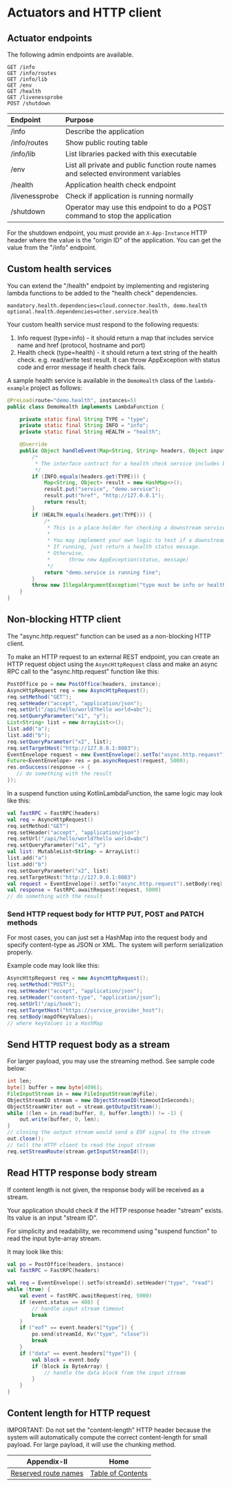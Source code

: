 # Actuators and HTTP client

## Actuator endpoints

The following admin endpoints are available.

```
GET /info
GET /info/routes
GET /info/lib
GET /env
GET /health
GET /livenessprobe
POST /shutdown
```

| Endpoint       | Purpose                                                                             | 
|:---------------|:------------------------------------------------------------------------------------|
| /info          | Describe the application                                                            |
| /info/routes   | Show public routing table                                                           |
| /info/lib      | List libraries packed with this executable                                          |
| /env           | List all private and public function route names and selected environment variables |
| /health        | Application health check endpoint                                                   |
| /livenessprobe | Check if application is running normally                                            |
| /shutdown      | Operator may use this endpoint to do a POST command to stop the application         |

For the shutdown endpoint, you must provide an `X-App-Instance` HTTP header where the value is the "origin ID"
of the application. You can get the value from the "/info" endpoint.

## Custom health services

You can extend the "/health" endpoint by implementing and registering lambda functions to be added to the 
"health check" dependencies.

```properties
mandatory.health.dependencies=cloud.connector.health, demo.health
optional.health.dependencies=other.service.health
```

Your custom health service must respond to the following requests:

1. Info request (type=info) - it should return a map that includes service name and href (protocol, hostname and port)
2. Health check (type=health) - it should return a text string of the health check. e.g. read/write test result. 
   It can throw AppException with status code and error message if health check fails.

A sample health service is available in the `DemoHealth` class of the `lambda-example` project as follows:

```java
@PreLoad(route="demo.health", instances=5)
public class DemoHealth implements LambdaFunction {

    private static final String TYPE = "type";
    private static final String INFO = "info";
    private static final String HEALTH = "health";

    @Override
    public Object handleEvent(Map<String, String> headers, Object input, int instance) {
        /*
         * The interface contract for a health check service includes both INFO and HEALTH responses
         */
        if (INFO.equals(headers.get(TYPE))) {
            Map<String, Object> result = new HashMap<>();
            result.put("service", "demo.service");
            result.put("href", "http://127.0.0.1");
            return result;
        }
        if (HEALTH.equals(headers.get(TYPE))) {
            /*
             * This is a place-holder for checking a downstream service.
             *
             * You may implement your own logic to test if a downstream service is running fine.
             * If running, just return a health status message.
             * Otherwise,
             *      throw new AppException(status, message)
             */
            return "demo.service is running fine";
        }
        throw new IllegalArgumentException("type must be info or health");
    }
}

```

## Non-blocking HTTP client

The "async.http.request" function can be used as a non-blocking HTTP client.

To make an HTTP request to an external REST endpoint, you can create an HTTP request object using the
`AsyncHttpRequest` class and make an async RPC call to the "async.http.request" function like this:

```java
PostOffice po = new PostOffice(headers, instance);
AsyncHttpRequest req = new AsyncHttpRequest();
req.setMethod("GET");
req.setHeader("accept", "application/json");
req.setUrl("/api/hello/world?hello world=abc");
req.setQueryParameter("x1", "y");
List<String> list = new ArrayList<>();
list.add("a");
list.add("b");
req.setQueryParameter("x2", list);
req.setTargetHost("http://127.0.0.1:8083");
EventEnvelope request = new EventEnvelope().setTo("async.http.request").setBody(req);
Future<EventEnvelope> res = po.asyncRequest(request, 5000);
res.onSuccess(response -> {
   // do something with the result 
});
```

In a suspend function using KotlinLambdaFunction, the same logic may look like this:

```kotlin
val fastRPC = FastRPC(headers)
val req = AsyncHttpRequest()
req.setMethod("GET")
req.setHeader("accept", "application/json")
req.setUrl("/api/hello/world?hello world=abc")
req.setQueryParameter("x1", "y")
val list: MutableList<String> = ArrayList()
list.add("a")
list.add("b")
req.setQueryParameter("x2", list)
req.setTargetHost("http://127.0.0.1:8083")
val request = EventEnvelope().setTo("async.http.request").setBody(req)
val response = fastRPC.awaitRequest(request, 5000)
// do something with the result
```

### Send HTTP request body for HTTP PUT, POST and PATCH methods

For most cases, you can just set a HashMap into the request body and specify content-type as JSON or XML.
The system will perform serialization properly.

Example code may look like this:

```java
AsyncHttpRequest req = new AsyncHttpRequest();
req.setMethod("POST");
req.setHeader("accept", "application/json");
req.setHeader("content-type", "application/json");
req.setUrl("/api/book");
req.setTargetHost("https://service_provider_host");
req.setBody(mapOfKeyValues);
// where keyValues is a HashMap
```

## Send HTTP request body as a stream

For larger payload, you may use the streaming method. See sample code below:

```java
int len;
byte[] buffer = new byte[4096];
FileInputStream in = new FileInputStream(myFile);
ObjectStreamIO stream = new ObjectStreamIO(timeoutInSeconds);
ObjectStreamWriter out = stream.getOutputStream();
while ((len = in.read(buffer, 0, buffer.length)) != -1) {
    out.write(buffer, 0, len);
}
// closing the output stream would send a EOF signal to the stream
out.close();
// tell the HTTP client to read the input stream
req.setStreamRoute(stream.getInputStreamId());
```

## Read HTTP response body stream

If content length is not given, the response body will be received as a stream.

Your application should check if the HTTP response header "stream" exists. Its value is an input "stream ID".

For simplicity and readability, we recommend using "suspend function" to read the input byte-array stream.

It may look like this:

```kotlin
val po = PostOffice(headers, instance)
val fastRPC = FastRPC(headers)

val req = EventEnvelope().setTo(streamId).setHeader("type", "read")
while (true) {
    val event = fastRPC.awaitRequest(req, 5000)
    if (event.status == 408) {
        // handle input stream timeout
        break
    }
    if ("eof" == event.headers["type"]) {
        po.send(streamId, Kv("type", "close"))
        break
    }
    if ("data" == event.headers["type"]) {
        val block = event.body
        if (block is ByteArray) {
            // handle the data block from the input stream
        }
    }
}
```

## Content length for HTTP request

IMPORTANT: Do not set the "content-length" HTTP header because the system will automatically compute the
correct content-length for small payload. For large payload, it will use the chunking method.
<br/>

|              Appendix-II               |                   Home                    | 
|:--------------------------------------:|:-----------------------------------------:|
| [Reserved route names](APPENDIX-II.md) | [Table of Contents](TABLE-OF-CONTENTS.md) |
